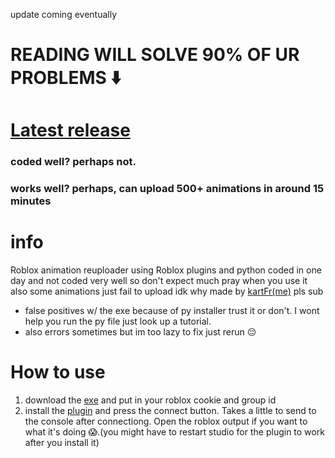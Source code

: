 update coming eventually
# READING WILL SOLVE 90% OF UR PROBLEMS ⬇️
# [Latest release](https://github.com/kartFr/Auto-Animation-Stealer/releases/latest)
### coded well? perhaps not.
### works well? perhaps, can upload 500+ animations in around 15 minutes
# info
Roblox animation reuploader using Roblox plugins and python
coded in one day and not coded very well so don't expect much pray when you use it also some animations just fail to upload idk why
made by [kartFr(me)](https://www.youtube.com/channel/UCj0gxlFS3Av3Fweou2BhEdw) pls sub

- false positives w/ the exe because of py installer trust it or don't. I wont help you run the py file just look up a tutorial.
- also errors sometimes but im too lazy to fix just rerun 😔

# How to use

1. download the [exe](https://github.com/kartFr/Auto-Animation-Stealer/releases/latest) and put in your roblox cookie and group id
2. install the [plugin](https://create.roblox.com/marketplace/asset/15358287993/AnimationStealer%3Fkeyword=&pageNumber=&pagePosition=) and press the connect button. Takes a little to send to the console after connectiong. Open the roblox output if you want to what it's doing 😱.(you might have to restart studio for the plugin to work after you install it)
